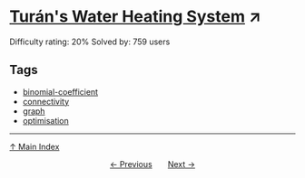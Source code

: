 # [Turán's Water Heating System](https://projecteuler.net/problem=713) ↗️

Difficulty rating: 20%
Solved by: 759 users
## Tags

- [binomial-coefficient](../tags/binomial-coefficient.md)
- [connectivity](../tags/connectivity.md)
- [graph](../tags/graph.md)
- [optimisation](../tags/optimisation.md)



---

[↑ Main Index](../README.md)


<div align=center><a href='712.md'>← Previous</a> &nbsp;&nbsp; &nbsp;&nbsp;  <a href='714.md'>Next →</a></div>
